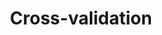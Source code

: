 ---
id: sca8h13otuh4lfi4wa3aebl
title: Cross-validation
desc: ""
updated: 1737889960841
created: 1737889936139
---